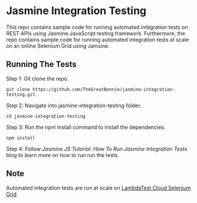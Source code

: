 # Jasmine Integration Testing
This repo contains sample code for running automated integration tests on REST APIs using Jasmine JavaScript testing framework.
Furthermore, the repo contains sample code for running automated integration tests at scale on an online Selenium Grid using Jamsine.

## Running The Tests
Step 1: Git clone the repo.
```
git clone https://github.com/TheGreatBonnie/jasmine-integration-testing.git
```

Step 2: Navigate into jasmine-integration-testing folder.
```
cd jasmine-integration-testing
```

Step 3: Run the npm install command to install the dependencies.
```
npm install
```
Step 4: Follow *Jasmine JS Tutorial: How To Run Jasmine Integration Tests* blog to learn more on how to run run the tests.

## Note
Automated integration tests are run at scale on [LambdaTest Cloud Selenium Grid](http://www.lambdatest.com?fp_ref=bonface17).
